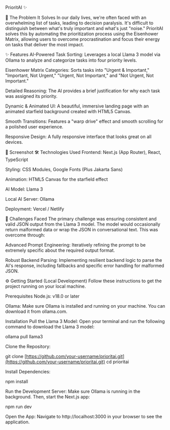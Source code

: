 PrioritAI ✨

🎯 The Problem It Solves
In our daily lives, we're often faced with an overwhelming list of tasks, leading to decision paralysis. It's difficult to distinguish between what's truly important and what's just "noise." PrioritAI solves this by automating the prioritization process using the Eisenhower Matrix, allowing users to overcome procrastination and focus their energy on tasks that deliver the most impact.

✨ Features
AI-Powered Task Sorting: Leverages a local Llama 3 model via Ollama to analyze and categorize tasks into four priority levels.

Eisenhower Matrix Categories: Sorts tasks into "Urgent & Important," "Important, Not Urgent," "Urgent, Not Important," and "Not Urgent, Not Important."

Detailed Reasoning: The AI provides a brief justification for why each task was assigned its priority.

Dynamic & Animated UI: A beautiful, immersive landing page with an animated starfield background created with HTML5 Canvas.

Smooth Transitions: Features a "warp drive" effect and smooth scrolling for a polished user experience.

Responsive Design: A fully responsive interface that looks great on all devices.

📸 Screenshot
🛠️ Technologies Used
Frontend: Next.js (App Router), React, TypeScript

Styling: CSS Modules, Google Fonts (Plus Jakarta Sans)

Animation: HTML5 Canvas for the starfield effect

AI Model: Llama 3

Local AI Server: Ollama

Deployment: Vercel / Netlify

🧗 Challenges Faced
The primary challenge was ensuring consistent and valid JSON output from the Llama 3 model. The model would occasionally return malformed data or wrap the JSON in conversational text. This was overcome through:

Advanced Prompt Engineering: Iteratively refining the prompt to be extremely specific about the required output format.

Robust Backend Parsing: Implementing resilient backend logic to parse the AI's response, including fallbacks and specific error handling for malformed JSON.

⚙️ Getting Started (Local Development)
Follow these instructions to get the project running on your local machine.

Prerequisites
Node.js: v18.0 or later

Ollama: Make sure Ollama is installed and running on your machine. You can download it from ollama.com.

Installation
Pull the Llama 3 Model:
Open your terminal and run the following command to download the Llama 3 model:

ollama pull llama3

Clone the Repository:

git clone [https://github.com/your-username/prioritai.git](https://github.com/your-username/prioritai.git)
cd prioritai

Install Dependencies:

npm install

Run the Development Server:
Make sure Ollama is running in the background. Then, start the Next.js app:

npm run dev

Open the App:
Navigate to http://localhost:3000 in your browser to see the application.